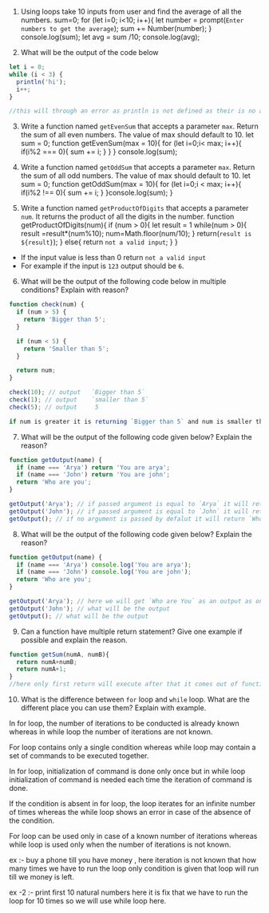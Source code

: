 1. Using loops take 10 inputs from user and find the average of all the numbers.
sum=0;
for (let i=0; i<10; i++){
let number = prompt(`Enter numbers to get the average`);
sum += Number(number);
}
console.log(sum);
let avg = sum /10;
console.log(avg);


2. What will be the output of the code below

```js
let i = 0;
while (i < 3) {
  println('hi');
  i++;
}

//this will through an error as println is not defined as their is no any keyword like println in javascript. instead we can use alert or console.log to show message.
```

3. Write a function named `getEvenSum` that accepts a parameter `max`. Return the sum of all even numbers. The value of max should default to 10.
let sum = 0;
function getEvenSum(max = 10){
for (let i=0;i< max; i++){
  if(i%2 === 0){
    sum += i;
  } 
}
} console.log(sum);

4. Write a function named `getOddSum` that accepts a parameter `max`. Return the sum of all odd numbers. The value of max should default to 10.
 let sum = 0;
function getOddSum(max = 10){
for (let i=0;i < max; i++){
  if(i%2 !== 0){
    sum += i;
  } 
}console.log(sum);
} 

5. Write a function named `getProductOfDigits` that accepts a parameter `num`. It returns the product of all the digits in the number.
function getProductOfDigits(num){
  if (num > 0){
    let result = 1
    while(num > 0){
      result =result*(num%10);
      num=Math.floor(num/10);
    } return(`result is ${result}`);
  }
  else{ return `not a valid input`;
  }
} 

- If the input value is less than 0 return `not a valid input`
- For example if the input is `123` output should be `6`.

6. What will be the output of the following code below in multiple conditions? Explain with reason?

```js
function check(num) {
  if (num > 5) {
    return 'Bigger than 5';
  }

  if (num < 5) {
    return 'Smaller than 5';
  }

  return num;
}

check(10); // output   `Bigger than 5`
check(1); // output    `smaller than 5`
check(5); // output     5

if num is greater it is returning `Bigger than 5` and num is smaller than 5 it is returning `smaller than 5` and by default it is returning entered argument
```

7. What will be the output of the following code given below? Explain the reason?

```js
function getOutput(name) {
  if (name === 'Arya') return 'You are arya';
  if (name === 'John') return 'You are john';
  return 'Who are you';
}

getOutput('Arya'); // if passed argument is equal to `Arya` it will return `You are arya`
getOutput('John'); // if passed argument is equal to `John` it will return `You are John`
getOutput(); // if no argument is passed by defalut it will return `Who are you`
```

8. What will be the output of the following code given below? Explain the reason?

```js
function getOutput(name) {
  if (name === 'Arya') console.log('You are arya');
  if (name === 'John') console.log('You are john');
  return 'Who are you';
}

getOutput('Arya'); // here we will get `Who are You` as an output as only this will return in all condition.
getOutput('John'); // what will be the output
getOutput(); // what will be the output
```

9. Can a function have multiple return statement? Give one example if possible and explain the reason.
```js
function getSum(numA, numB){
  return numA+numB;
  return numA+1;
}
//here only first return will execute after that it comes out of function so second return statement will not run.
```
10.  What is the difference between `for` loop and `while` loop. What are the different place you can use them? Explain with example.


In for loop, the number of iterations to be conducted is already known whereas in while loop the number of iterations are not known.

For loop contains only a single condition whereas while loop may contain a set of commands to be executed together.

In for loop, initialization of command is done only once but in while loop initialization of command is needed each time the iteration of command is done.

If the condition is absent in for loop, the loop iterates for an infinite number of times whereas the while loop shows an error in case of the absence of the condition.

For loop can be used only in case of a known number of iterations whereas while loop is used only when the number of iterations is not known.

ex :- buy a phone till you have money ,
here iteration is not known that how many times we have to run the loop only condition is given that loop will run till we money is left.

ex -2 :- print first 10 natural numbers here it is fix that we have to run the loop for 10 times so we will use while loop here.